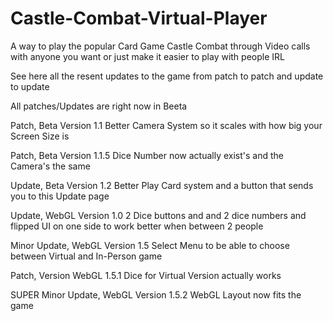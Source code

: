 # Castle-Combat-Virtual-Player
A way to play the popular Card Game Castle Combat through Video calls with anyone you want or just make it easier to play with people IRL

See here all the resent updates to the game from patch to patch and update to update 

All patches/Updates are right now in Beeta

Patch, Beta Version 1.1
Better Camera System so it scales with how big your Screen Size is

Patch,  Beta Version 1.1.5 
Dice Number now actually exist's and the Camera's the same 

Update, Beta Version 1.2
Better Play Card system and a button that sends you to this Update page

Update, WebGL Version 1.0
2 Dice buttons and and 2 dice numbers and flipped UI on one side to work better when between 2 people

Minor Update, WebGL Version 1.5
Select Menu to be able to choose between Virtual and In-Person game

Patch, Version WebGL 1.5.1
Dice for Virtual Version actually works

SUPER Minor Update, WebGL Version 1.5.2
WebGL Layout now fits the game
